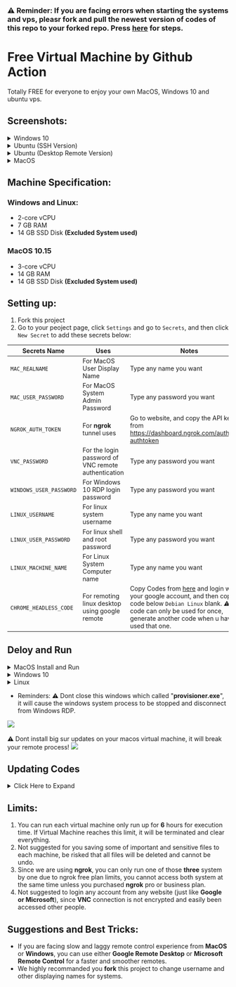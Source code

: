 ### :warning: Reminder: If you are facing errors when starting the systems and vps, pleasr fork and pull the newest version of codes of this repo to your forked repo. Press [here](#Updating-Codes) for steps. 

# Free Virtual Machine by Github Action


Totally FREE for everyone to enjoy your own MacOS, Windows 10 and ubuntu vps.

## Screenshots:
<details>
    <summary>Windows 10</summary>
<br>
    
- Windows 10 Version
<img src="https://raw.githubusercontent.com/RealKoolisw/VirtualMachine-GithubAction/main/screenshots/268600af-c8b9-47cf-b5dd-d1c1ed6d9ce9.png">

- Windows 10 Task Manager
<img src="https://raw.githubusercontent.com/RealKoolisw/VirtualMachine-GithubAction/main/screenshots/0cf98258-a6fe-46bb-ac9a-ee4bb3037e3a.png" >

- Windows 10 Device Manager
<img src="https://raw.githubusercontent.com/RealKoolisw/VirtualMachine-GithubAction/main/screenshots/d32cf285-5ecf-4cce-a52a-5cb54fb130c7.png">

- Windows 10 Device Specification
<img src="https://raw.githubusercontent.com/RealKoolisw/VirtualMachine-GithubAction/main/screenshots/e1852b80-d550-44f3-b619-86ea82902bb4.png">
    
</details>

<details>
    <summary>Ubuntu (SSH Version)</summary>
<br>

1. Click **Run Workflox**
<img src="https://raw.githubusercontent.com/RealKoolisw/VirtualMachine-GithubAction/main/screenshots/96644176-D760-47D4-BED2-C47E62A6763F.png" >

2. Copy ssh with url
<img src="https://raw.githubusercontent.com/RealKoolisw/VirtualMachine-GithubAction/main/screenshots/0F804C5F-FE8F-45FA-9720-F91F212597DF.png" >

3. Open cmd or Terminal from your windows/MacOS or Linux, and type command provided by github actions boxes.
<img src="https://raw.githubusercontent.com/RealKoolisw/VirtualMachine-GithubAction/main/screenshots/78FE6C5A-7270-4986-AB8F-57EC4C9B4F44.png" >

type **yes** from the connect, and then type your ssh password by secrets of LINUX_USER_PASSWORD u have set.

4. Type **sudo -i** for root permission and type your password.
<img src="https://raw.githubusercontent.com/RealKoolisw/VirtualMachine-GithubAction/main/screenshots/E5527744-1ED1-4550-8867-EF4EC76D6895.png" >

5. Enjoy having your FREE linux SSH VPS and type any command you want.(but only 6 hours)
<img src="https://raw.githubusercontent.com/RealKoolisw/VirtualMachine-GithubAction/main/screenshots/E6E9EA63-AC24-4FDB-AAF9-8B509658440A.png" >

</details>

<details>
    <summary>Ubuntu (Desktop Remote Version)</summary>
<br>

- Desktop Screenshot
<img src="https://raw.githubusercontent.com/RealKoolisw/VirtualMachine-GithubAction/main/screenshots/4EB9C2FF-9D03-4998-A440-D7716A0F7CD0.png" >

- Linux Chrome
<img src="https://raw.githubusercontent.com/RealKoolisw/VirtualMachine-GithubAction/main/screenshots/09F0A4CF-9B30-44CD-8DC4-139D03DFC2CC.png" >

- Install any apps you want :)
<img src="https://raw.githubusercontent.com/RealKoolisw/VirtualMachine-GithubAction/main/screenshots/A0886141-DF1E-4379-88E7-F00EDAD87D0E.png">

</details>

<details>
    <summary>MacOS</summary>
<br>

- Desktop Screenshot
<img src="https://raw.githubusercontent.com/RealKoolisw/VirtualMachine-GithubAction/main/screenshots/Screenshot%202021-02-23%20at%207.32.41%20AM.png" >

- Settings
<img src="https://raw.githubusercontent.com/RealKoolisw/VirtualMachine-GithubAction/main/screenshots/Screenshot%202021-02-23%20at%207.32.21%20AM.png" >

- RAM
<img src="https://raw.githubusercontent.com/RealKoolisw/VirtualMachine-GithubAction/main/screenshots/Screenshot%202021-02-23%20at%207.32.58%20AM.png" >

- Storage
<img src="https://raw.githubusercontent.com/RealKoolisw/VirtualMachine-GithubAction/main/screenshots/Screenshot%202021-02-23%20at%207.33.18%20AM.png" >

- Pre-Installed Apps
<img src="https://raw.githubusercontent.com/RealKoolisw/VirtualMachine-GithubAction/main/screenshots/Screenshot%202021-02-23%20at%207.34.10%20AM.png" >

</details>

## Machine Specification:
### Windows and Linux:
- 2-core vCPU
- 7 GB RAM
- 14 GB SSD Disk **(Excluded System used)**
### MacOS 10.15
- 3-core vCPU
- 14 GB RAM
- 14 GB SSD Disk **(Excluded System used)**

## Setting up:
1. Fork this project
2. Go to your peoject page, click `Settings` and go to `Secrets`, and then click `New Secret` to add these secrets below:

Secrets Name | Uses | Notes
----- | ----- | -----
`MAC_REALNAME` | For MacOS User Display Name | Type any name you want
`MAC_USER_PASSWORD` | For MacOS System Admin Password | Type any password you want
`NGROK_AUTH_TOKEN` | For **ngrok** tunnel uses | Go to website, and copy the API key from https://dashboard.ngrok.com/auth/your-authtoken
`VNC_PASSWORD` | For the login password of VNC remote authentication | Type any password you want
`WINDOWS_USER_PASSWORD` | For Windows 10 RDP login password | Type any password you want
`LINUX_USERNAME` | For linux system username | Type any name you want
`LINUX_USER_PASSWORD` | For linux shell and root password | Type any password you want
`LINUX_MACHINE_NAME` | For Linux System Computer name | Type any name you want
`CHROME_HEADLESS_CODE` | For remoting linux desktop using google remote | Copy Codes from [here](https://remotedesktop.google.com/headless) and login with your google account, and then copy the code below `Debian Linux` blank. :warning: Each code can only be used for once, generate another code when u have used that one.

## Deloy and Run
<details>
    <summary>MacOS Install and Run</summary>
<br>
    
1. go to `Actions` Tab and select one of system workflow.

2. Click `Run Workflow` button on the left of `This workflow has a workflow_dispatch event trigger` line.

3. Wait until a few minutes.

4. Go to https://dashboard.ngrok.com/status/tunnels and check if theres a one online tunnel running.

5. Copy the link(**without tcp://**) and go to VNC Viewer(Download and install it), input the link to connect area u copied from the website.

6. Fill in those login info, within username `koolisw`and password from `VNC_PASSWORD` you typed.

7. Enjoy!

</details>

<details>
    <summary>Windows 10</summary>
<br>

1. First, start the actions of Windows 10 System.
2. Second, Go to https://dashboard.ngrok.com/status/tunnels and check if theres a one online tunnel running.
3. Go to Windows Remote Desktop Connection app or Microsoft Remote Desktop software to connect to windows 10 VPS.
4. ENJOY!

</details>

<details>
    <summary>Linux</summary>
<br>

1. First, start the actions of Linux System.
2. Second, Copy the link from the console
<img src="https://raw.githubusercontent.com/RealKoolisw/VirtualMachine-GithubAction/main/screenshots/0F804C5F-FE8F-45FA-9720-F91F212597DF.png" >
3. Go to MacOS Terminal or Windows CMD Terminal or else ssh client and enter command provided. Enter your ssh password then.
<img src="https://raw.githubusercontent.com/RealKoolisw/VirtualMachine-GithubAction/main/screenshots/78FE6C5A-7270-4986-AB8F-57EC4C9B4F44.png" >
4. ENJOY!

</details>


- Reminders:
:warning: Dont close this windows which called "**provisioner.exe**", it will cause the windows system process to be stopped and disconnect from Windows RDP.
<img src="https://raw.githubusercontent.com/RealKoolisw/VirtualMachine-GithubAction/main/screenshots/9a56f43b-0734-4186-b619-1588c208eb05.png">

:warning: Dont install big sur updates on your macos virtual machine, it will break your remote process!
<img src="https://raw.githubusercontent.com/RealKoolisw/VirtualMachine-GithubAction/main/screenshots/Screenshot%202021-02-23%20at%207.35.57%20AM.png">

## Updating Codes
<details>
    <summary>Click Here to Expand</summary>
<br>

1. First, click **compare**.
<img src="https://raw.githubusercontent.com/RealKoolisw/image/main/71352891-F8EF-4A27-A7FC-34960DAE9676.jpeg">

2. Second, follow instruction below and press crate pull request.
<img src="https://raw.githubusercontent.com/RealKoolisw/image/main/ED0C5969-7230-4846-A692-1E1DA63EF44E.jpeg">

3. Third, type anything on the title amd create a pull request.
<img src="https://raw.githubusercontent.com/RealKoolisw/image/main/F972E631-1940-4DED-8988-98C97221F6C4.jpeg">

4. Fourth, click merge pull request under the page you have redirected to.
<img src="https://raw.githubusercontent.com/RealKoolisw/image/main/65837991-741A-4DE2-A139-7CF9D0E75692.jpeg">
    
</details>

## Limits: 
1. You can run each virtual machine only run up for **6** hours for execution time. If Virtual Machine reaches this limit, it will be terminated and clear everything.
2. Not suggested for you saving some of important and sensitive files to each machine, be risked that all files will be deleted and cannot be undo.
3. Since we are using **ngrok**, you can only run one of those **three** system by one due to ngrok free plan limits, you cannot access both system at the same time unless you purchased **ngrok** pro or business plan.
4. Not suggested to login any account from any website (just like **Google or Microsoft**), since **VNC** connection is not encrypted and easily been accessed other people.

## Suggestions and Best Tricks:
- If you are facing slow and laggy remote control experience from **MacOS** or **Windows**, you can use either **Google Remote Desktop** or **Microsoft Remote Control** for a faster and smoother remotes.
- We highly recommanded you **fork** this project to change username and other displaying names for systems.
